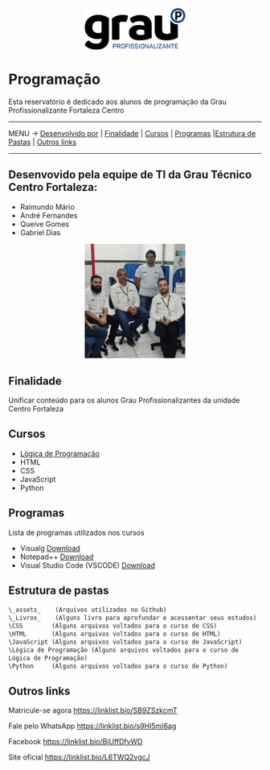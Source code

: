 <div align="center">
<img src="_assets/logo.svg" alt="Texto Alternativo" width="200px">
</div>

# Programação

Esta reservatório é dedicado aos alunos de programação da Grau Profissionalizante Fortaleza Centro

-----
MENU -> [Desenvolvido por](#desenvolvido-por) | [Finalidade](#finalidade) | [Cursos](#cursos) | [Programas](#programas) |[Estrutura de Pastas](#estrutura-de-pastas) | [Outros links](#links)

-----

<a name="desenvolvido-por"></a>
## Desenvovido pela equipe de TI da Grau Técnico Centro Fortaleza:

- Raimundo Mário
- André Fernandes
- Queive Gomes
- Gabriel Dias
<div align="center">
<img src="_assets/equipe_ti.png" alt="Texto Alternativo" width="200px">
</div>

<a name="finalidade"></a>
## Finalidade
Unificar conteúdo para os alunos Grau Profissionalizantes da unidade Centro Fortaleza

<a name="cursos"></a>
## Cursos
- [Lógica de Programação](html/)
- HTML
- CSS
- JavaScript
- Python


<a name="programas"></a>
## Programas
Lista de programas utilizados nos cursos
- Visualg [Download](./_assets/visualg3.0.7.rar)
- Notepad++ [Download](https://notepad-plus-plus.org/downloads)
- Visual Studio Code (VSCODE) [Download](https://code.visualstudio.com/download)

<a name="estrutura-de-pastas"></a>
## Estrutura de pastas

```
\_assets_    (Arquivos utilizados no Github)
\_Livros_    (Alguns livro para aprofundar e acessentar seus estudos)
\CSS        (Alguns arquivos voltados para o curso de CSS)
\HTML       (Alguns arquivos voltados para o curso de HTML)
\JavaScript (Alguns arquivos voltados para o curso de JavaScript)
\Lógica de Programação (Alguns arquivos voltados para o curso de Lógica de Programação)
\Python     (Alguns arquivos voltados para o curso de Python)

```

<a name="links"></a>
## Outros links

Matricule-se agora https://linklist.bio/SB9ZSzkcmT

Fale pelo WhatsApp https://linklist.bio/s9Hl5mI6ag

Facebook https://linklist.bio/BjUffDfvWD

Site oficial https://linklist.bio/L6TWQ2vgcJ
